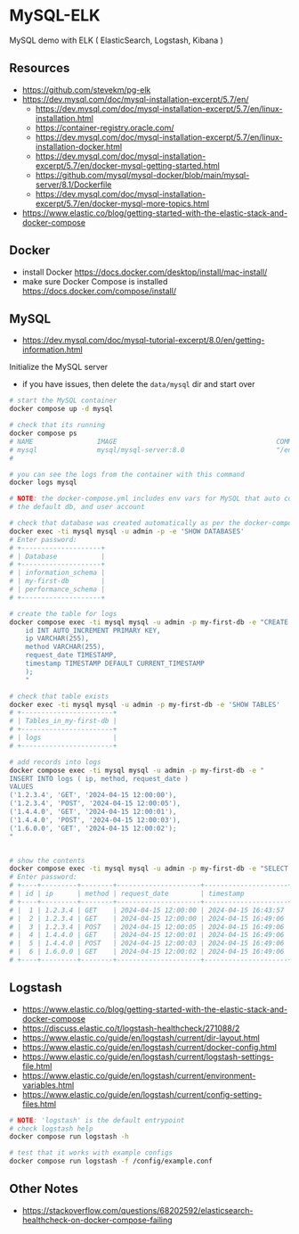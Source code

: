 # MySQL-ELK

MySQL demo with ELK ( ElasticSearch, Logstash, Kibana )

## Resources

- https://github.com/stevekm/pg-elk
- https://dev.mysql.com/doc/mysql-installation-excerpt/5.7/en/
  - https://dev.mysql.com/doc/mysql-installation-excerpt/5.7/en/linux-installation.html
  - https://container-registry.oracle.com/
  - https://dev.mysql.com/doc/mysql-installation-excerpt/5.7/en/linux-installation-docker.html
  - https://dev.mysql.com/doc/mysql-installation-excerpt/5.7/en/docker-mysql-getting-started.html
  - https://github.com/mysql/mysql-docker/blob/main/mysql-server/8.1/Dockerfile
  - https://dev.mysql.com/doc/mysql-installation-excerpt/5.7/en/docker-mysql-more-topics.html
- https://www.elastic.co/blog/getting-started-with-the-elastic-stack-and-docker-compose

## Docker

- install Docker https://docs.docker.com/desktop/install/mac-install/
- make sure Docker Compose is installed https://docs.docker.com/compose/install/

## MySQL

- https://dev.mysql.com/doc/mysql-tutorial-excerpt/8.0/en/getting-information.html


Initialize the MySQL server

- if you have issues, then delete the `data/mysql` dir and start over

```bash
# start the MySQL container
docker compose up -d mysql

# check that its running
docker compose ps
# NAME                IMAGE                                        COMMAND                  SERVICE             CREATED             STATUS                 PORTS
# mysql               mysql/mysql-server:8.0                       "/entrypoint.sh mysq…"   mysql               2 hours ago         Up 2 hours (healthy)   3306/tcp, 33060-33061/tcp
#

# you can see the logs from the container with this command
docker logs mysql

# NOTE: the docker-compose.yml includes env vars for MySQL that auto configured
# the default db, and user account

# check that database was created automatically as per the docker-compose.yml settings
docker exec -ti mysql mysql -u admin -p -e 'SHOW DATABASES'
# Enter password:
# +--------------------+
# | Database           |
# +--------------------+
# | information_schema |
# | my-first-db        |
# | performance_schema |
# +--------------------+

# create the table for logs
docker compose exec -ti mysql mysql -u admin -p my-first-db -e "CREATE TABLE IF NOT EXISTS logs (
    id INT AUTO_INCREMENT PRIMARY KEY,
    ip VARCHAR(255),
    method VARCHAR(255),
    request_date TIMESTAMP,
    timestamp TIMESTAMP DEFAULT CURRENT_TIMESTAMP
    );
    "

# check that table exists
docker exec -ti mysql mysql -u admin -p my-first-db -e 'SHOW TABLES'
# +-----------------------+
# | Tables_in_my-first-db |
# +-----------------------+
# | logs                  |
# +-----------------------+

# add records into logs
docker compose exec -ti mysql mysql -u admin -p my-first-db -e "
INSERT INTO logs ( ip, method, request_date )
VALUES
('1.2.3.4', 'GET', '2024-04-15 12:00:00'),
('1.2.3.4', 'POST', '2024-04-15 12:00:05'),
('1.4.4.0', 'GET', '2024-04-15 12:00:01'),
('1.4.4.0', 'POST', '2024-04-15 12:00:03'),
('1.6.0.0', 'GET', '2024-04-15 12:00:02');
"


# show the contents
docker compose exec -ti mysql mysql -u admin -p my-first-db -e "SELECT * FROM logs;"
# Enter password:
# +----+---------+--------+---------------------+---------------------+
# | id | ip      | method | request_date        | timestamp           |
# +----+---------+--------+---------------------+---------------------+
# |  1 | 1.2.3.4 | GET    | 2024-04-15 12:00:00 | 2024-04-15 16:43:57 |
# |  2 | 1.2.3.4 | GET    | 2024-04-15 12:00:00 | 2024-04-15 16:49:06 |
# |  3 | 1.2.3.4 | POST   | 2024-04-15 12:00:05 | 2024-04-15 16:49:06 |
# |  4 | 1.4.4.0 | GET    | 2024-04-15 12:00:01 | 2024-04-15 16:49:06 |
# |  5 | 1.4.4.0 | POST   | 2024-04-15 12:00:03 | 2024-04-15 16:49:06 |
# |  6 | 1.6.0.0 | GET    | 2024-04-15 12:00:02 | 2024-04-15 16:49:06 |
# +----+---------+--------+---------------------+---------------------+

```


## Logstash

- https://www.elastic.co/blog/getting-started-with-the-elastic-stack-and-docker-compose
- https://discuss.elastic.co/t/logstash-healthcheck/271088/2
- https://www.elastic.co/guide/en/logstash/current/dir-layout.html
- https://www.elastic.co/guide/en/logstash/current/docker-config.html
- https://www.elastic.co/guide/en/logstash/current/logstash-settings-file.html
- https://www.elastic.co/guide/en/logstash/current/environment-variables.html
- https://www.elastic.co/guide/en/logstash/current/config-setting-files.html

```bash
# NOTE: 'logstash' is the default entrypoint
# check logstash help
docker compose run logstash -h

# test that it works with example configs
docker compose run logstash -f /config/example.conf

```

## Other Notes

- https://stackoverflow.com/questions/68202592/elasticsearch-healthcheck-on-docker-compose-failing